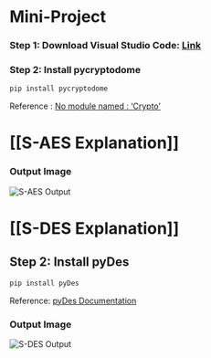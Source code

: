 # Mini-Project

### Step 1: Download Visual Studio Code: [Link](https://code.visualstudio.com/download)

### Step 2: Install pycryptodome 

```python
pip install pycryptodome
```


Reference : [No module named : ‘Crypto’](https://medium.com/@rajparmar23801/no-module-named-crypto-707f75186a6a)

# [[S-AES Explanation]]

### Output Image

![S-AES Output](S-AES.png)  

# [[S-DES Explanation]]

## Step 2: Install pyDes

```python
pip install pyDes
```

Reference: [pyDes Documentation](https://pypi.org/project/pyDes/)
### Output Image

![S-DES Output](S-DES.png)  
  